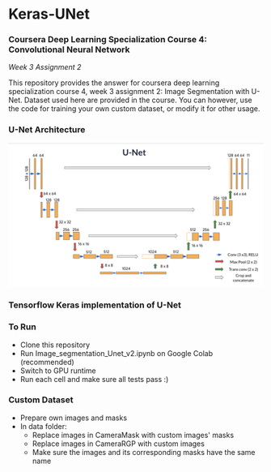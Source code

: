 # Keras-UNet

### Coursera Deep Learning Specialization Course 4: Convolutional Neural Network

_Week 3 Assignment 2_

This repository provides the answer for coursera deep learning specialization course 4, week 3 assignment 2: Image Segmentation with U-Net. Dataset used here are provided in the course. You can however, use the code for training your own custom dataset, or modify it for other usage.

### U-Net Architecture
![](images/unet.png)


### Tensorflow Keras implementation of U-Net

### To Run
- Clone this repository
- Run Image_segmentation_Unet_v2.ipynb on Google Colab (recommended)
- Switch to GPU runtime
- Run each cell and make sure all tests pass :)

### Custom Dataset
- Prepare own images and masks
- In data folder:
  - Replace images in CameraMask with custom images' masks
  - Replace images in CameraRGP with custom images
  - Make sure the images and its corresponding masks have the same name
